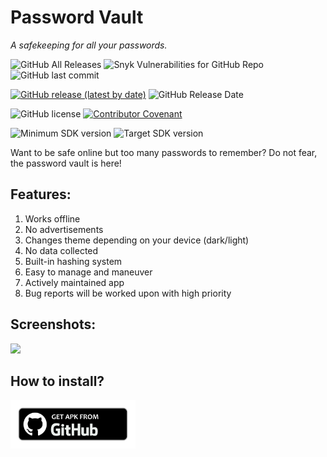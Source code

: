 # Password Vault
<i>A safekeeping for all your passwords.</i>

![GitHub All Releases](https://img.shields.io/github/downloads/W-Laboratories/PasswordVault/total)
![Snyk Vulnerabilities for GitHub Repo](https://img.shields.io/snyk/vulnerabilities/github/W-Laboratories/PasswordVault)
![GitHub last commit](https://img.shields.io/github/last-commit/W-Laboratories/PasswordVault)

[![GitHub release (latest by date)](https://img.shields.io/github/v/release/W-Laboratories/PasswordVault)](https://github.com/W-Laboratories/PasswordVault/releases/tag/v1.0-beta)
![GitHub Release Date](https://img.shields.io/github/release-date/W-Laboratories/PasswordVault)

![GitHub license](https://img.shields.io/github/license/W-Laboratories/PasswordVault)
[![Contributor Covenant](https://img.shields.io/badge/Contributor%20Covenant-2.1-4baaaa.svg)](code_of_conduct.md)

![Minimum SDK version](https://img.shields.io/badge/minimum%20sdk%20version-Lollipop%20(API%2021)-brightgreen)
![Target SDK version](https://img.shields.io/badge/target%20SDK%20version-Android%2012%20(API%2032)-brightgreen)

Want to be safe online but too many passwords to remember? Do not fear, the password vault is here!

## Features:
1. Works offline
2. No advertisements
3. Changes theme depending on your device (dark/light)
4. No data collected
5. Built-in hashing system
6. Easy to manage and maneuver
7. Actively maintained app
8. Bug reports will be worked upon with high priority

## Screenshots:
<img src="snapshots/screenshots (1).jpg">

## How to install?

<a href="https://github.com/W-Laboratories/PasswordVault/tree/master/releases/apk"><img src="github.png" alt="Download from Github icon" width="200"/></a>
